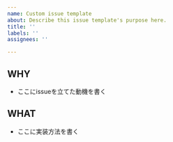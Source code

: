 ```yaml
---
name: Custom issue template
about: Describe this issue template's purpose here.
title: ''
labels: ''
assignees: ''

---
```


## WHY
- ここにissueを立てた動機を書く
## WHAT
- ここに実装方法を書く
